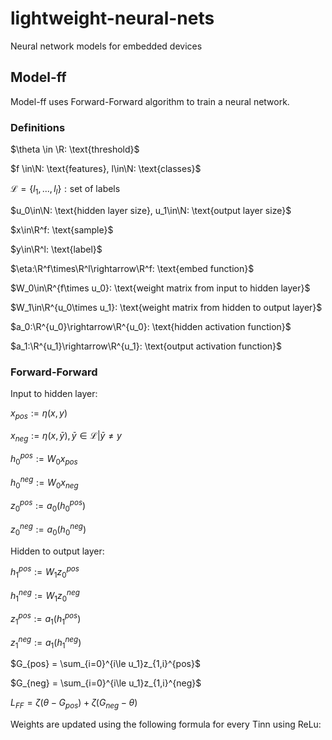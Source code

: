# lightweight-neural-nets

Neural network models for embedded devices


## Model-ff

Model-ff uses Forward-Forward algorithm to train a neural network.

### Definitions

$\theta \in \R: \text{threshold}$

$f \in\N: \text{features}, l\in\N: \text{classes}$

$\mathcal{L} = \{l_1, ..., l_l\}: \text{set of labels}$

$u_0\in\N: \text{hidden layer size}, u_1\in\N: \text{output layer size}$

$x\in\R^f: \text{sample}$

$y\in\R^l: \text{label}$

$\eta:\R^f\times\R^l\rightarrow\R^f: \text{embed function}$

$W_0\in\R^{f\times u_0}: \text{weight matrix from input to hidden layer}$

$W_1\in\R^{u_0\times u_1}: \text{weight matrix from hidden to output layer}$

$a_0:\R^{u_0}\rightarrow\R^{u_0}: \text{hidden activation function}$

$a_1:\R^{u_1}\rightarrow\R^{u_1}: \text{output activation function}$

### Forward-Forward

Input to hidden layer:

$x_{pos} :=\eta(x,y)$

$x_{neg} :=\eta(x,\bar{y}), \bar{y}\in\mathcal{L}|\bar{y}\neq y$

$h_0^{pos} := W_0x_{pos}$

$h_0^{neg} := W_0x_{neg}$

$z_0^{pos} := a_0(h_0^{pos})$

$z_0^{neg} := a_0(h_0^{neg})$

Hidden to output layer:

$h_1^{pos} := W_1z_0^{pos}$

$h_1^{neg} := W_1z_0^{neg}$

$z_1^{pos} := a_1(h_1^{pos})$

$z_1^{neg} := a_1(h_1^{neg})$


$G_{pos} = \sum_{i=0}^{i\le u_1}z_{1,i}^{pos}$

$G_{neg} = \sum_{i=0}^{i\le u_1}z_{1,i}^{neg}$

$L_{FF}=\zeta(\theta - G_{pos}) + \zeta(G_{neg}-\theta)$


Weights are updated using the following formula for every Tinn using ReLu:
